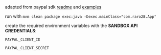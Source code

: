 adapted from paypal sdk [readme](https://github.com/paypal/Checkout-Java-SDK) and [examples](https://github.com/paypal/Checkout-Java-SDK/blob/591b7233d7e99a2b55b9abfc3d607f02fddfad5e/checkout-sdk-sample/src/main/java/com/paypal/AuthorizeIntentExamples/RunAll.java)

run with `mvn clean package exec:java -Dexec.mainClass="com.raro28.App"`

create the required environment variables with the **SANDBOX API CREDENTIALS**:

`PAYPAL_CLIENT_ID`

`PAYPAL_CLIENT_SECRET`